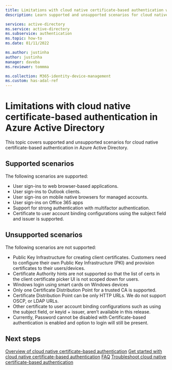 ```yaml
---
title: Limitations with cloud native certificate-based authentication without federation - Azure Active Directory
description: Learn supported and unsupported scenarios for cloud native certificate-based authentication in Azure Active Directory

services: active-directory
ms.service: active-directory
ms.subservice: authentication
ms.topic: how-to
ms.date: 01/11/2022

ms.author: justinha
author: justinha
manager: daveba
ms.reviewer: tommma

ms.collection: M365-identity-device-management
ms.custom: has-adal-ref
---
```

# Limitations with cloud native certificate-based authentication in Azure Active Directory

This topic covers supported and unsupported scenarios for cloud native certificate-based authentication in Azure Active Directory.

## Supported scenarios

The following scenarios are supported:

- User sign-ins to web browser-based applications.
- User sign-ins to Outlook clients.
- User sign-ins on mobile native browsers for managed accounts.
- User sign-ins on Office 365 apps <!---Which ones should we list as Peter tested some and it worked--->
- Support for strong authentication with multifactor authentication.
- Certificate to user account binding configurations using the subject field and issuer is supported.

## Unsupported scenarios

The following scenarios are not supported:

- Public Key Infrastructure for creating client certificates. Customers need to configure their own Public Key Infrastructure (PKI) and provision certificates to their users/devices. 
- Certificate Authority hints are not supported so that the list of certs in the client certificate picker UI is not scoped down for users.
- Windows login using smart cards on Windows devices
- Only one Certificate Distribution Point for a trusted CA is supported.
- Certificate Distribution Point can be only HTTP URLs. We do not support OSCP, or LDAP URLs.
- Other certificate to user account binding configurations such as using the subject field, or keyid + issuer, aren’t available in this release.
- Currently, Password cannot be disabled with Certificate-based authentication is enabled and option to login will still be present.

## Next steps

[Overview of cloud native certificate-based authentication](concept-cloud-native-certificate-based-authentication.md)
[Get started with cloud native certificate-based authentication](how-to-certificate-based-authentication.md)
[FAQ](cloud-native-certificate-based-authentication-faq.yml)
[Troubleshoot cloud native certificate-based authentication](troubleshoot-cloud-native-certificate-based-authentication.md)


